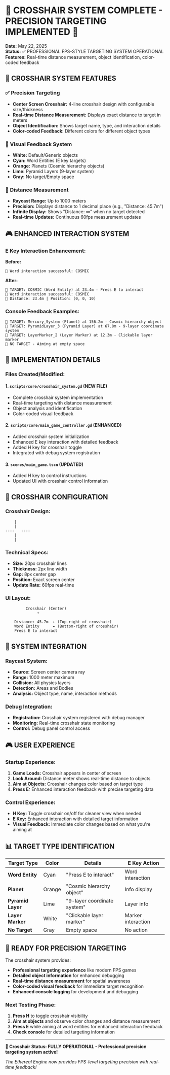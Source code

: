 # 🎯 CROSSHAIR SYSTEM COMPLETE - PRECISION TARGETING IMPLEMENTED 🎯

**Date:** May 22, 2025  
**Status:** ✅ PROFESSIONAL FPS-STYLE TARGETING SYSTEM OPERATIONAL  
**Features:** Real-time distance measurement, object identification, color-coded feedback

## 🎯 CROSSHAIR SYSTEM FEATURES

### ✅ **Precision Targeting**
- **Center Screen Crosshair:** 4-line crosshair design with configurable size/thickness
- **Real-time Distance Measurement:** Displays exact distance to target in meters
- **Object Identification:** Shows target name, type, and interaction details
- **Color-coded Feedback:** Different colors for different object types

### 🎨 **Visual Feedback System**
- **White:** Default/Generic objects
- **Cyan:** Word Entities (E key targets)
- **Orange:** Planets (Cosmic hierarchy objects)
- **Lime:** Pyramid Layers (9-layer system)
- **Gray:** No target/Empty space

### 📏 **Distance Measurement**
- **Raycast Range:** Up to 1000 meters
- **Precision:** Displays distance to 1 decimal place (e.g., "Distance: 45.7m")
- **Infinite Display:** Shows "Distance: ∞" when no target detected
- **Real-time Updates:** Continuous 60fps measurement updates

## 🎮 ENHANCED INTERACTION SYSTEM

### E Key Interaction Enhancement:
**Before:**
```
🎯 Word interaction successful: COSMIC
```

**After:**
```
🎯 TARGET: COSMIC (Word Entity) at 23.4m - Press E to interact
🎯 Word interaction successful: COSMIC
📍 Distance: 23.4m | Position: (0, 0, 10)
```

### Console Feedback Examples:
```
🎯 TARGET: Mercury_System (Planet) at 156.2m - Cosmic hierarchy object
🎯 TARGET: PyramidLayer_3 (Pyramid Layer) at 67.8m - 9-layer coordinate system
🎯 TARGET: LayerMarker_2 (Layer Marker) at 12.3m - Clickable layer marker
🎯 NO TARGET - Aiming at empty space
```

## 🔧 IMPLEMENTATION DETAILS

### Files Created/Modified:

#### 1. **`scripts/core/crosshair_system.gd`** (NEW FILE)
- Complete crosshair system implementation
- Real-time targeting with distance measurement
- Object analysis and identification
- Color-coded visual feedback

#### 2. **`scripts/core/main_game_controller.gd`** (ENHANCED)
- Added crosshair system initialization
- Enhanced E key interaction with detailed feedback
- Added H key for crosshair toggle
- Integrated with debug system registration

#### 3. **`scenes/main_game.tscn`** (UPDATED)
- Added H key to control instructions
- Updated UI with crosshair control information

## 🎯 CROSSHAIR CONFIGURATION

### Crosshair Design:
```
    |
    |
----   ----
    |
    |
```

### Technical Specs:
- **Size:** 20px crosshair lines
- **Thickness:** 2px line width
- **Gap:** 8px center gap
- **Position:** Exact screen center
- **Update Rate:** 60fps real-time

### UI Layout:
```
         Crosshair (Center)
              +
              
    Distance: 45.7m  ← (Top-right of crosshair)
    Word Entity      ← (Bottom-right of crosshair)
    Press E to interact
```

## 🔄 SYSTEM INTEGRATION

### Raycast System:
- **Source:** Screen center camera ray
- **Range:** 1000 meter maximum
- **Collision:** All physics layers
- **Detection:** Areas and Bodies
- **Analysis:** Object type, name, interaction methods

### Debug Integration:
- **Registration:** Crosshair system registered with debug manager
- **Monitoring:** Real-time crosshair state monitoring
- **Control:** Debug panel control access

## 🎮 USER EXPERIENCE

### Startup Experience:
1. **Game Loads:** Crosshair appears in center of screen
2. **Look Around:** Distance meter shows real-time distance to objects
3. **Aim at Objects:** Crosshair changes color based on target type
4. **Press E:** Enhanced interaction feedback with precise targeting data

### Control Experience:
- **H Key:** Toggle crosshair on/off for cleaner view when needed
- **E Key:** Enhanced interaction with detailed target information
- **Visual Feedback:** Immediate color changes based on what you're aiming at

## 📊 TARGET TYPE IDENTIFICATION

| Target Type | Color | Details | E Key Action |
|-------------|-------|---------|--------------|
| **Word Entity** | Cyan | "Press E to interact" | Word interaction |
| **Planet** | Orange | "Cosmic hierarchy object" | Info display |
| **Pyramid Layer** | Lime | "9-layer coordinate system" | Layer info |
| **Layer Marker** | White | "Clickable layer marker" | Marker interaction |
| **No Target** | Gray | Empty space | No action |

## 🚀 READY FOR PRECISION TARGETING

The crosshair system provides:
- **Professional targeting experience** like modern FPS games
- **Detailed object information** for enhanced debugging
- **Real-time distance measurement** for spatial awareness
- **Color-coded visual feedback** for immediate target recognition
- **Enhanced console logging** for development and debugging

### Next Testing Phase:
1. **Press H** to toggle crosshair visibility
2. **Aim at objects** and observe color changes and distance measurement
3. **Press E** while aiming at word entities for enhanced interaction feedback
4. **Check console** for detailed targeting information

---

**🎯 Crosshair Status: FULLY OPERATIONAL - Professional precision targeting system active!**

*The Ethereal Engine now provides FPS-level targeting precision with real-time feedback!*